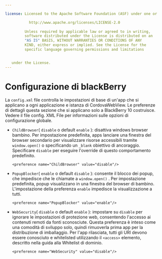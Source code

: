 ```yaml
---

license: Licensed to the Apache Software Foundation (ASF) under one or more contributor license agreements. See the NOTICE file distributed with this work for additional information regarding copyright ownership. The ASF licenses this file to you under the Apache License, Version 2.0 (the "License"); you may not use this file except in compliance with the License. You may obtain a copy of the License at

           http://www.apache.org/licenses/LICENSE-2.0
    
         Unless required by applicable law or agreed to in writing,
         software distributed under the License is distributed on an
         "AS IS" BASIS, WITHOUT WARRANTIES OR CONDITIONS OF ANY
         KIND, either express or implied. See the License for the
         specific language governing permissions and limitations
    

   under the License.
---
```


# Configurazione di blackBerry

La `config.xml` file controlla le impostazioni di base di un'app che si applicano a ogni applicazione e istanza di CordovaWebView. Le preferenze di dettagli questa sezione che si applicano solo a BlackBerry 10 costruisce. Vedere il file config. XML File per informazioni sulle opzioni di configurazione globale.

*   `ChildBrowser`( `disable` o default `enable` ): disattiva windows browser bambino. Per impostazione predefinita, apps lanciare una finestra del browser secondario per visualizzare risorse accessibili tramite `window.open()` o specificando un `_blank` obiettivo di ancoraggio. Specificare `disable` per eseguire l'override di questo comportamento predefinito.
    
        <preference name="ChildBrowser" value="disable"/>
        

*   `PopupBlocker`( `enable` o default `disable` ): consente il blocco dei popup, che impedisce che le chiamate a `window.open()` . Per impostazione predefinita, popup visualizzano in una finestra del browser di bambino. L'impostazione della preferenza `enable` impedisce la visualizzazione a tutti.
    
        <preference name="PopupBlocker" value="enable"/>
        

*   `WebSecurity`( `disable` o default `enable` ): impostare su `disable` per ignorare le impostazioni di protezione web, consentendo l'accesso ai contenuti remoti da fonti sconosciute. Questa preferenza è inteso come una comodità di sviluppo solo, quindi rimuoverla prima app per la distribuzione di imballaggio. Per l'app rilasciata, tutti gli URI devono essere conosciuto e whitelisted utilizzando il `<access>` elemento, descritto nella guida alla Whitelist di dominio.
    
        <preference name="WebSecurity" value="disable"/>